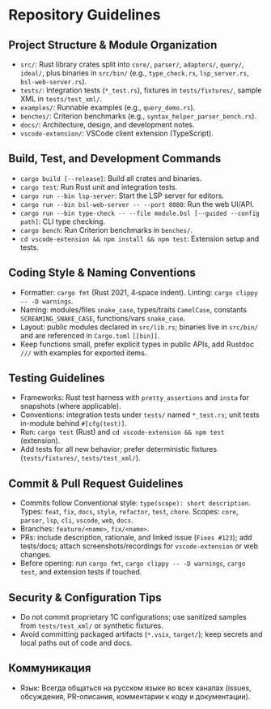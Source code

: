 # Repository Guidelines

## Project Structure & Module Organization
- `src/`: Rust library crates split into `core/`, `parser/`, `adapters/`, `query/`, `ideal/`, plus binaries in `src/bin/` (e.g., `type_check.rs`, `lsp_server.rs`, `bsl-web-server.rs`).
- `tests/`: Integration tests (`*_test.rs`), fixtures in `tests/fixtures/`, sample XML in `tests/test_xml/`.
- `examples/`: Runnable examples (e.g., `query_demo.rs`).
- `benches/`: Criterion benchmarks (e.g., `syntax_helper_parser_bench.rs`).
- `docs/`: Architecture, design, and development notes.
- `vscode-extension/`: VSCode client extension (TypeScript).

## Build, Test, and Development Commands
- `cargo build [--release]`: Build all crates and binaries.
- `cargo test`: Run Rust unit and integration tests.
- `cargo run --bin lsp-server`: Start the LSP server for editors.
- `cargo run --bin bsl-web-server -- --port 8080`: Run the web UI/API.
- `cargo run --bin type-check -- --file module.bsl [--guided --config path]`: CLI type checking.
- `cargo bench`: Run Criterion benchmarks in `benches/`.
- `cd vscode-extension && npm install && npm test`: Extension setup and tests.

## Coding Style & Naming Conventions
- Formatter: `cargo fmt` (Rust 2021, 4‑space indent). Linting: `cargo clippy -- -D warnings`.
- Naming: modules/files `snake_case`, types/traits `CamelCase`, constants `SCREAMING_SNAKE_CASE`, functions/vars `snake_case`.
- Layout: public modules declared in `src/lib.rs`; binaries live in `src/bin/` and are referenced in `Cargo.toml` `[[bin]]`.
- Keep functions small, prefer explicit types in public APIs, add Rustdoc `///` with examples for exported items.

## Testing Guidelines
- Frameworks: Rust test harness with `pretty_assertions` and `insta` for snapshots (where applicable).
- Conventions: integration tests under `tests/` named `*_test.rs`; unit tests in-module behind `#[cfg(test)]`.
- Run: `cargo test` (Rust) and `cd vscode-extension && npm test` (extension).
- Add tests for all new behavior; prefer deterministic fixtures (`tests/fixtures/`, `tests/test_xml/`).

## Commit & Pull Request Guidelines
- Commits follow Conventional style: `type(scope): short description`. Types: `feat`, `fix`, `docs`, `style`, `refactor`, `test`, `chore`. Scopes: `core`, `parser`, `lsp`, `cli`, `vscode`, `web`, `docs`.
- Branches: `feature/<name>`, `fix/<name>`.
- PRs: include description, rationale, and linked issue (`Fixes #123`); add tests/docs; attach screenshots/recordings for `vscode-extension` or web changes.
- Before opening: run `cargo fmt`, `cargo clippy -- -D warnings`, `cargo test`, and extension tests if touched.

## Security & Configuration Tips
- Do not commit proprietary 1C configurations; use sanitized samples from `tests/test_xml/` or synthetic fixtures.
- Avoid committing packaged artifacts (`*.vsix`, `target/`); keep secrets and local paths out of code and docs.

## Коммуникация
- Язык: Всегда общаться на русском языке во всех каналах (issues, обсуждения, PR-описания, комментарии к коду и документации).
